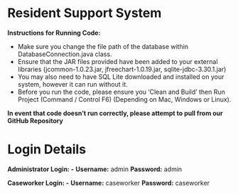 # Resident Support System
**Instructions for Running Code:**
- Make sure you change the file path of the database within DatabaseConnection.java class.
- Ensure that the JAR files provided have been added to your external libraries (jcommon-1.0.23.jar, jfreechart-1.0.19.jar, sqlite-jdbc-3.30.1.jar)
- You may also need to have SQL Lite downloaded and installed on your system, however it can run without it.
- Before you run the code, please ensure you ‘Clean and Build’ then Run Project (Command / Control F6) (Depending on Mac, Windows or Linux).

**In event that code doesn’t run correctly, please attempt to pull from our GitHub Repository**

# Login Details
**Administrator Login: -**
**Username:** admin
**Password:** admin

**Caseworker Login: -**
**Username:** caseworker
**Password:** caseworker

